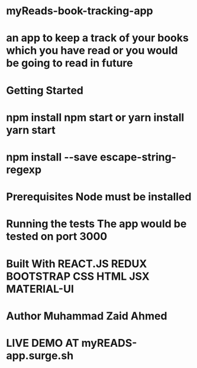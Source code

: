 # myReads-book-tracking-app
# an app to keep a track of your books which you have read or you would be going to read in future
# Getting Started
# npm install npm start or yarn install yarn start
# npm install --save escape-string-regexp
# Prerequisites Node must be installed

# Running the tests The app would be tested on port 3000

# Built With REACT.JS REDUX BOOTSTRAP CSS HTML JSX MATERIAL-UI

# Author Muhammad Zaid Ahmed
# LIVE DEMO AT myREADS-app.surge.sh
